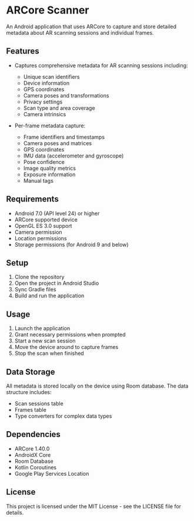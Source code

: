 # ARCore Scanner

An Android application that uses ARCore to capture and store detailed metadata about AR scanning sessions and individual frames.

## Features

- Captures comprehensive metadata for AR scanning sessions including:
  - Unique scan identifiers
  - Device information
  - GPS coordinates
  - Camera poses and transformations
  - Privacy settings
  - Scan type and area coverage
  - Camera intrinsics

- Per-frame metadata capture:
  - Frame identifiers and timestamps
  - Camera poses and matrices
  - GPS coordinates
  - IMU data (accelerometer and gyroscope)
  - Pose confidence
  - Image quality metrics
  - Exposure information
  - Manual tags

## Requirements

- Android 7.0 (API level 24) or higher
- ARCore supported device
- OpenGL ES 3.0 support
- Camera permission
- Location permissions
- Storage permissions (for Android 9 and below)

## Setup

1. Clone the repository
2. Open the project in Android Studio
3. Sync Gradle files
4. Build and run the application

## Usage

1. Launch the application
2. Grant necessary permissions when prompted
3. Start a new scan session
4. Move the device around to capture frames
5. Stop the scan when finished

## Data Storage

All metadata is stored locally on the device using Room database. The data structure includes:

- Scan sessions table
- Frames table
- Type converters for complex data types

## Dependencies

- ARCore 1.40.0
- AndroidX Core
- Room Database
- Kotlin Coroutines
- Google Play Services Location

## License

This project is licensed under the MIT License - see the LICENSE file for details. 